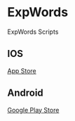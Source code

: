 # ExpWords
ExpWords Scripts

## IOS
[App Store](https://apps.apple.com/us/app/expwords-letter-game/id1561234703)

## Android

[Google Play Store](https://play.google.com/store/apps/details?id=com.OM2G.ExpWords)
